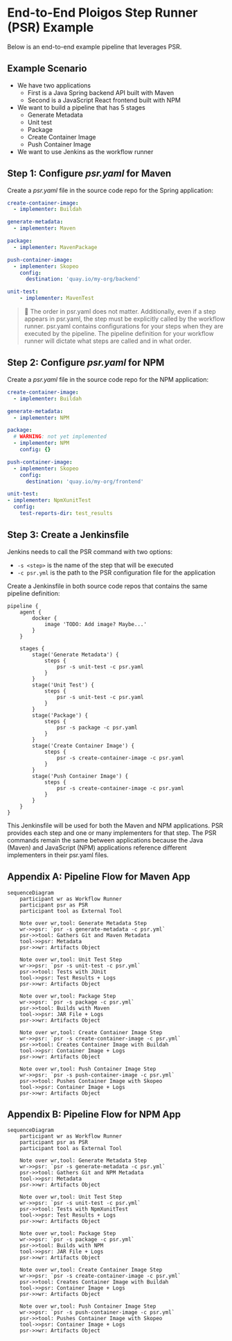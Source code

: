 # End-to-End Ploigos Step Runner (PSR) Example

Below is an end-to-end example pipeline that leverages PSR.

## Example Scenario

- We have two applications
    - First is a Java Spring backend API built with Maven
    - Second is a JavaScript React frontend built with NPM
- We want to build a pipeline that has 5 stages
    - Generate Metadata
    - Unit test
    - Package
    - Create Container Image
    - Push Container Image
- We want to use Jenkins as the workflow runner

## Step 1: Configure *psr.yaml* for Maven

Create a *psr.yaml* file in the source code repo for the Spring application:

```yaml
create-container-image:
  - implementer: Buildah

generate-metadata:
  - implementer: Maven

package:
  - implementer: MavenPackage

push-container-image:
  - implementer: Skopeo
    config:
      destination: 'quay.io/my-org/backend'

unit-test:
    - implementer: MavenTest
```

> :notebook: The order in psr.yaml does not matter. Additionally, even if a
> step appears in psr.yaml, the step must be explicitly called by the workflow
> runner. psr.yaml contains configurations for your steps when they are
> executed by the pipeline. The pipeline definition for your workflow runner
> will dictate what steps are called and in what order.

## Step 2: Configure *psr.yaml* for NPM

Create a *psr.yaml* file in the source code repo for the NPM application:

```yaml
create-container-image:
  - implementer: Buildah

generate-metadata:
  - implementer: NPM

package:
  # WARNING: not yet implemented
  - implementer: NPM
    config: {}

push-container-image:
  - implementer: Skopeo
    config:
      destination: 'quay.io/my-org/frontend'

unit-test:
- implementer: NpmXunitTest
  config:
    test-reports-dir: test_results
```

## Step 3: Create a Jenkinsfile

Jenkins needs to call the PSR command with two options:

- `-s <step>` is the name of the step that will be executed
- `-c psr.yml` is the path to the PSR configuration file for the application

Create a Jenkinsfile in both source code repos that contains the same pipeline
definition:

```Jenkinsfile
pipeline {
    agent {
        docker {
            image 'TODO: Add image? Maybe...'
        }
    }

    stages {
        stage('Generate Metadata') {
            steps {
                psr -s unit-test -c psr.yaml
            }
        }
        stage('Unit Test') {
            steps {
                psr -s unit-test -c psr.yaml
            }
        }
        stage('Package') {
            steps {
                psr -s package -c psr.yaml
            }
        }
        stage('Create Container Image') {
            steps {
                psr -s create-container-image -c psr.yaml
            }
        }
        stage('Push Container Image') {
            steps {
                psr -s create-container-image -c psr.yaml
            }
        }
    }
}
```

This Jenkinsfile will be used for both the Maven and NPM applications. PSR
provides each step and one or many implementers for that step. The PSR commands
remain the same between applications because the Java (Maven) and JavaScript
(NPM) applications reference different implementers in their psr.yaml files.

## Appendix A: Pipeline Flow for Maven App

```mermaid
sequenceDiagram
    participant wr as Workflow Runner
    participant psr as PSR
    participant tool as External Tool

    Note over wr,tool: Generate Metadata Step
    wr->>psr: `psr -s generate-metadata -c psr.yml`
    psr->>tool: Gathers Git and Maven Metadata
    tool->>psr: Metadata
    psr->>wr: Artifacts Object

    Note over wr,tool: Unit Test Step
    wr->>psr: `psr -s unit-test -c psr.yml`
    psr->>tool: Tests with JUnit
    tool->>psr: Test Results + Logs
    psr->>wr: Artifacts Object

    Note over wr,tool: Package Step
    wr->>psr: `psr -s package -c psr.yml`
    psr->>tool: Builds with Maven
    tool->>psr: JAR File + Logs
    psr->>wr: Artifacts Object

    Note over wr,tool: Create Container Image Step
    wr->>psr: `psr -s create-container-image -c psr.yml`
    psr->>tool: Creates Container Image with Buildah
    tool->>psr: Container Image + Logs
    psr->>wr: Artifacts Object

    Note over wr,tool: Push Container Image Step
    wr->>psr: `psr -s push-container-image -c psr.yml`
    psr->>tool: Pushes Container Image with Skopeo
    tool->>psr: Container Image + Logs
    psr->>wr: Artifacts Object
```

## Appendix B: Pipeline Flow for NPM App

```mermaid
sequenceDiagram
    participant wr as Workflow Runner
    participant psr as PSR
    participant tool as External Tool

    Note over wr,tool: Generate Metadata Step
    wr->>psr: `psr -s generate-metadata -c psr.yml`
    psr->>tool: Gathers Git and NPM Metadata
    tool->>psr: Metadata
    psr->>wr: Artifacts Object

    Note over wr,tool: Unit Test Step
    wr->>psr: `psr -s unit-test -c psr.yml`
    psr->>tool: Tests with NpmXunitTest
    tool->>psr: Test Results + Logs
    psr->>wr: Artifacts Object

    Note over wr,tool: Package Step
    wr->>psr: `psr -s package -c psr.yml`
    psr->>tool: Builds with NPM
    tool->>psr: JAR File + Logs
    psr->>wr: Artifacts Object

    Note over wr,tool: Create Container Image Step
    wr->>psr: `psr -s create-container-image -c psr.yml`
    psr->>tool: Creates Container Image with Buildah
    tool->>psr: Container Image + Logs
    psr->>wr: Artifacts Object

    Note over wr,tool: Push Container Image Step
    wr->>psr: `psr -s push-container-image -c psr.yml`
    psr->>tool: Pushes Container Image with Skopeo
    tool->>psr: Container Image + Logs
    psr->>wr: Artifacts Object
```
